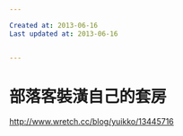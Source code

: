 ```yaml
---

Created at: 2013-06-16
Last updated at: 2013-06-16


---
```


# 部落客裝潢自己的套房


<http://www.wretch.cc/blog/yuikko/13445716>

